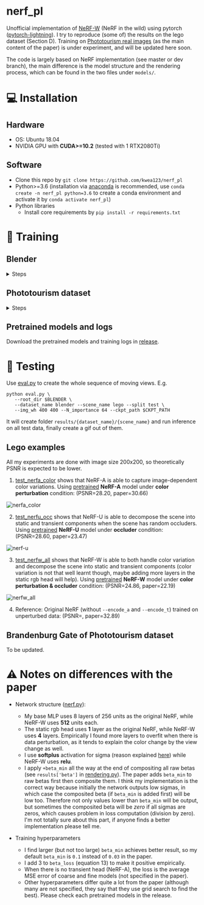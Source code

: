 # nerf_pl

Unofficial implementation of [NeRF-W](https://nerf-w.github.io/) (NeRF in the wild) using pytorch ([pytorch-lightning](https://github.com/PyTorchLightning/pytorch-lightning)). I try to reproduce (some of) the results on the lego dataset (Section D). Training on [Phototourism real images](https://github.com/ubc-vision/image-matching-benchmark) (as the main content of the paper) is under experiment, and will be updated here soon.

The code is largely based on NeRF implementation (see master or dev branch), the main difference is the model structure and the rendering process, which can be found in the two files under `models/`.

# :computer: Installation

## Hardware

* OS: Ubuntu 18.04
* NVIDIA GPU with **CUDA>=10.2** (tested with 1 RTX2080Ti)

## Software

* Clone this repo by `git clone https://github.com/kwea123/nerf_pl`
* Python>=3.6 (installation via [anaconda](https://www.anaconda.com/distribution/) is recommended, use `conda create -n nerf_pl python=3.6` to create a conda environment and activate it by `conda activate nerf_pl`)
* Python libraries
    * Install core requirements by `pip install -r requirements.txt`
    
# :key: Training

## Blender

<details>
  <summary>Steps</summary>
   
### Data download

Download `nerf_synthetic.zip` from [here](https://drive.google.com/drive/folders/128yBriW1IG_3NJ5Rp7APSTZsJqdJdfc1)

### Data perturbations

All random seeds are fixed to reproduce the same perturbations every time.
For detailed implementation, see [blender.py](datasets/blender.py).

*  Color perturbations: Uses the same parameters in the paper.

![color](https://user-images.githubusercontent.com/11364490/105580035-4ad3b780-5dcd-11eb-97cc-4cea3c9743ac.gif)

*  Occlusions: The square has size 200x200 (should be the same as the paper), the position is randomly sampled inside the central 400x400 area; the 10 colors are random.

![occ](https://user-images.githubusercontent.com/11364490/105578658-283da080-5dc5-11eb-9438-9368ee241cde.gif)

*  Combined: First perturb the color then add square.

![combined](https://user-images.githubusercontent.com/11364490/105580018-31cb0680-5dcd-11eb-82bf-eca3133f2586.gif)

### Training model

Base:
```
python train.py \
   --dataset_name blender \
   --root_dir $BLENDER_DIR \
   --N_importance 64 --img_wh 400 400 --noise_std 0 \
   --num_epochs 20 --batch_size 1024 \
   --optimizer adam --lr 5e-4 --lr_scheduler cosine \
   --exp_name exp
```

Add `--encode_a` for appearance embedding, `--encode_t` for transient embedding.

Add `--data_perturb color occ` to perturb the dataset.

Example:
```
python train.py \
   --dataset_name blender \
   --root_dir $BLENDER_DIR \
   --N_importance 64 --img_wh 400 400 --noise_std 0 \
   --num_epochs 20 --batch_size 1024 \
   --optimizer adam --lr 5e-4 --lr_scheduler cosine \
   --exp_name exp \
   --data_perturb occ \
   --encode_t --beta_min 0.1
```

To train NeRF-U on occluders (Table 3 bottom left).

See [opt.py](opt.py) for all configurations.

You can monitor the training process by `tensorboard --logdir logs/` and go to `localhost:6006` in your browser.

Example training loss evolution (NeRF-U on occluders):

![log](https://user-images.githubusercontent.com/11364490/105621776-a72aeb80-5e4e-11eb-9d12-c8b6f2336d25.png)

</details>

## Phototourism dataset

<details>
  <summary>Steps</summary>

### Data download

Download the scenes you want from [here](https://www.cs.ubc.ca/~kmyi/imw2020/data.html) (train/test splits are only provided for "Brandenburg Gate", "Sacre Coeur" and "Trevi Fountain", if you want to train on other scenes, you need to clean the data (Section C) and split the data by yourself)

Download the train/test split from the "Additional links" [here](https://nerf-w.github.io/) and put under each scene's folder (the **same level** as the "dense" folder)

### Training model

To be updated.

</details>

## Pretrained models and logs
Download the pretrained models and training logs in [release](https://github.com/kwea123/nerf_pl/releases).

# :mag_right: Testing

Use [eval.py](eval.py) to create the whole sequence of moving views.
E.g.
```
python eval.py \
   --root_dir $BLENDER \
   --dataset_name blender --scene_name lego --split test \
   --img_wh 400 400 --N_importance 64 --ckpt_path $CKPT_PATH
```

It will create folder `results/{dataset_name}/{scene_name}` and run inference on all test data, finally create a gif out of them.

## Lego examples

All my experiments are done with image size 200x200, so theoretically PSNR is expected to be lower.

1.  [test_nerfa_color](test_nerfa_color.ipynb) shows that NeRF-A is able to capture image-dependent color variations. Using [pretrained](https://github.com/kwea123/nerf_pl/releases/tag/nerfa_color) **NeRF-A** model under **color perturbation** condition: (PSNR=28.20, paper=30.66)

![nerfa_color](https://user-images.githubusercontent.com/11364490/105626088-0a2d7a00-5e71-11eb-926d-2f7d18816462.gif)

2.  [test_nerfu_occ](test_nerfu_occ.ipynb) shows that NeRF-U is able to decompose the scene into static and transient components when the scene has random occluders. Using [pretrained](https://github.com/kwea123/nerf_pl/releases/tag/nerfu_occ) **NeRF-U** model under **occluder** condition: (PSNR=28.60, paper=23.47)

![nerf-u](https://user-images.githubusercontent.com/11364490/105578186-a9933400-5dc1-11eb-8865-e276b581d8fd.gif)

3.  [test_nerfw_all](test_nerfw_all.ipynb) shows that NeRF-W is able to both handle color variation and decompose the scene into static and transient components (color variation is not that well learnt though, maybe adding more layers in the static rgb head will help). Using [pretrained](https://github.com/kwea123/nerf_pl/releases/tag/nerfw_all) **NeRF-W** model under **color perturbation & occluder** condition: (PSNR=24.86, paper=22.19)

![nerfw_all](https://user-images.githubusercontent.com/11364490/105630746-43c0ae00-5e8e-11eb-856a-e6ce7ac8c16f.gif)

4. Reference: Original NeRF (without `--encode_a` and `--encode_t`) trained on unperturbed data: (PSNR=, paper=32.89)

## Brandenburg Gate of Phototourism dataset

To be updated.

# :warning: Notes on differences with the paper

*  Network structure ([nerf.py](models/nerf.py)):
    *  My base MLP uses 8 layers of 256 units as the original NeRF, while NeRF-W uses **512** units each.
    *  The static rgb head uses **1** layer as the original NeRF, while NeRF-W uses **4** layers. Empirically I found more layers to overfit when there is data perturbation, as it tends to explain the color change by the view change as well.
    *  I use **softplus** activation for sigma (reason explained [here](https://github.com/bmild/nerf/issues/29#issuecomment-765335765)) while NeRF-W uses **relu**.
    *  I apply `+beta_min` all the way at the end of compositing all raw betas (see `results['beta']` in [rendering.py](models/rendering.py)). The paper adds `beta_min` to raw betas first then composite them. I think my implementation is the correct way because initially the network outputs low sigmas, in which case the composited beta (if `beta_min` is added first) will be low too. Therefore not only values lower than `beta_min` will be output, but sometimes the composited beta will be *zero* if all sigmas are zeros, which causes problem in loss computation (division by zero). I'm not totally sure about this part, if anyone finds a better implementation please tell me.

*  Training hyperparameters
    *  I find larger (but not too large) `beta_min` achieves better result, so my default `beta_min` is `0.1` instead of `0.03` in the paper.
    *  I add 3 to `beta_loss` (equation 13) to make it positive empirically.
    *  When there is no transient head (NeRF-A), the loss is the average MSE error of coarse and fine models (not specified in the paper).
    *  Other hyperparameters differ quite a lot from the paper (although many are not specified, they say that they use grid search to find the best). Please check each pretrained models in the release.